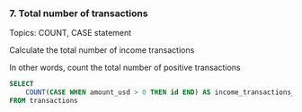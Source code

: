 ### 7. Total number of transactions 
Topics: COUNT, CASE statement

Calculate the total number of income transactions

In other words, count the total number of positive transactions

```sql
SELECT 
    COUNT(CASE WHEN amount_usd > 0 THEN id END) AS income_transactions_count
FROM transactions
```